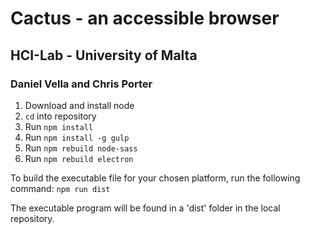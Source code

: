 # Cactus - an accessible browser
## HCI-Lab - University of Malta
### Daniel Vella and Chris Porter

1. Download and install node
2. `cd` into repository
3. Run `npm install`
4. Run `npm install -g gulp`
5. Run `npm rebuild node-sass`
6. Run `npm rebuild electron`

To build the executable file for your chosen platform, run the following command:
`npm run dist`

The executable program will be found in a 'dist' folder in the local repository.
